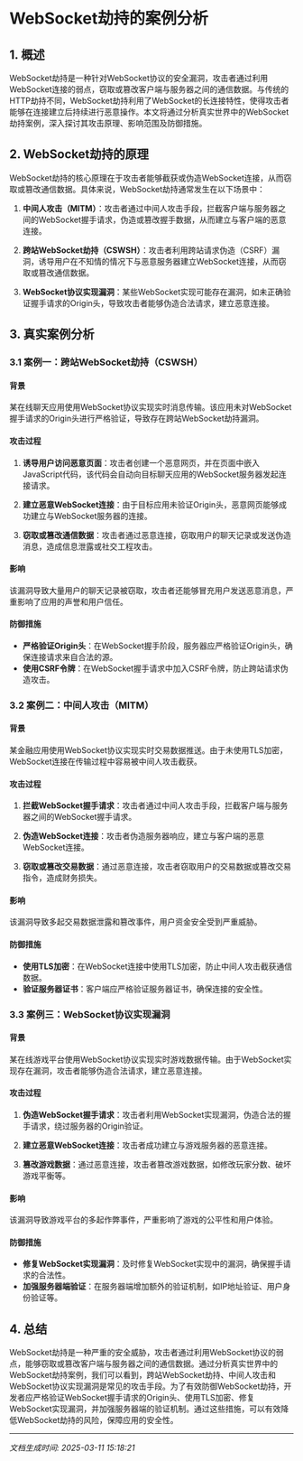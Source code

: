 # WebSocket劫持的案例分析

## 1. 概述

WebSocket劫持是一种针对WebSocket协议的安全漏洞，攻击者通过利用WebSocket连接的弱点，窃取或篡改客户端与服务器之间的通信数据。与传统的HTTP劫持不同，WebSocket劫持利用了WebSocket的长连接特性，使得攻击者能够在连接建立后持续进行恶意操作。本文将通过分析真实世界中的WebSocket劫持案例，深入探讨其攻击原理、影响范围及防御措施。

## 2. WebSocket劫持的原理

WebSocket劫持的核心原理在于攻击者能够截获或伪造WebSocket连接，从而窃取或篡改通信数据。具体来说，WebSocket劫持通常发生在以下场景中：

1. **中间人攻击（MITM）**：攻击者通过中间人攻击手段，拦截客户端与服务器之间的WebSocket握手请求，伪造或篡改握手数据，从而建立与客户端的恶意连接。
   
2. **跨站WebSocket劫持（CSWSH）**：攻击者利用跨站请求伪造（CSRF）漏洞，诱导用户在不知情的情况下与恶意服务器建立WebSocket连接，从而窃取或篡改通信数据。

3. **WebSocket协议实现漏洞**：某些WebSocket实现可能存在漏洞，如未正确验证握手请求的Origin头，导致攻击者能够伪造合法请求，建立恶意连接。

## 3. 真实案例分析

### 3.1 案例一：跨站WebSocket劫持（CSWSH）

#### 背景
某在线聊天应用使用WebSocket协议实现实时消息传输。该应用未对WebSocket握手请求的Origin头进行严格验证，导致存在跨站WebSocket劫持漏洞。

#### 攻击过程
1. **诱导用户访问恶意页面**：攻击者创建一个恶意网页，并在页面中嵌入JavaScript代码，该代码会自动向目标聊天应用的WebSocket服务器发起连接请求。
   
2. **建立恶意WebSocket连接**：由于目标应用未验证Origin头，恶意网页能够成功建立与WebSocket服务器的连接。

3. **窃取或篡改通信数据**：攻击者通过恶意连接，窃取用户的聊天记录或发送伪造消息，造成信息泄露或社交工程攻击。

#### 影响
该漏洞导致大量用户的聊天记录被窃取，攻击者还能够冒充用户发送恶意消息，严重影响了应用的声誉和用户信任。

#### 防御措施
- **严格验证Origin头**：在WebSocket握手阶段，服务器应严格验证Origin头，确保连接请求来自合法的源。
- **使用CSRF令牌**：在WebSocket握手请求中加入CSRF令牌，防止跨站请求伪造攻击。

### 3.2 案例二：中间人攻击（MITM）

#### 背景
某金融应用使用WebSocket协议实现实时交易数据推送。由于未使用TLS加密，WebSocket连接在传输过程中容易被中间人攻击截获。

#### 攻击过程
1. **拦截WebSocket握手请求**：攻击者通过中间人攻击手段，拦截客户端与服务器之间的WebSocket握手请求。
   
2. **伪造WebSocket连接**：攻击者伪造服务器响应，建立与客户端的恶意WebSocket连接。

3. **窃取或篡改交易数据**：通过恶意连接，攻击者窃取用户的交易数据或篡改交易指令，造成财务损失。

#### 影响
该漏洞导致多起交易数据泄露和篡改事件，用户资金安全受到严重威胁。

#### 防御措施
- **使用TLS加密**：在WebSocket连接中使用TLS加密，防止中间人攻击截获通信数据。
- **验证服务器证书**：客户端应严格验证服务器证书，确保连接的安全性。

### 3.3 案例三：WebSocket协议实现漏洞

#### 背景
某在线游戏平台使用WebSocket协议实现实时游戏数据传输。由于WebSocket实现存在漏洞，攻击者能够伪造合法请求，建立恶意连接。

#### 攻击过程
1. **伪造WebSocket握手请求**：攻击者利用WebSocket实现漏洞，伪造合法的握手请求，绕过服务器的Origin验证。
   
2. **建立恶意WebSocket连接**：攻击者成功建立与游戏服务器的恶意连接。

3. **篡改游戏数据**：通过恶意连接，攻击者篡改游戏数据，如修改玩家分数、破坏游戏平衡等。

#### 影响
该漏洞导致游戏平台的多起作弊事件，严重影响了游戏的公平性和用户体验。

#### 防御措施
- **修复WebSocket实现漏洞**：及时修复WebSocket实现中的漏洞，确保握手请求的合法性。
- **加强服务器端验证**：在服务器端增加额外的验证机制，如IP地址验证、用户身份验证等。

## 4. 总结

WebSocket劫持是一种严重的安全威胁，攻击者通过利用WebSocket协议的弱点，能够窃取或篡改客户端与服务器之间的通信数据。通过分析真实世界中的WebSocket劫持案例，我们可以看到，跨站WebSocket劫持、中间人攻击和WebSocket协议实现漏洞是常见的攻击手段。为了有效防御WebSocket劫持，开发者应严格验证WebSocket握手请求的Origin头、使用TLS加密、修复WebSocket实现漏洞，并加强服务器端的验证机制。通过这些措施，可以有效降低WebSocket劫持的风险，保障应用的安全性。

---

*文档生成时间: 2025-03-11 15:18:21*

